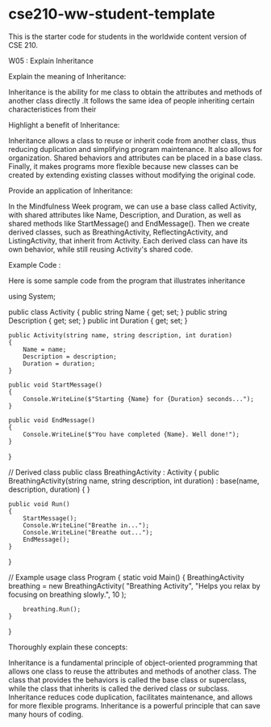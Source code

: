 # cse210-ww-student-template
This is the starter code for students in the worldwide content version of CSE 210.

W05 : Explain Inheritance

Explain the meaning of Inheritance:

Inheritance is the ability for me class to obtain the attributes and methods of another class directly .It follows the same idea of people inheriting certain characteristices from their 

Highlight a benefit of Inheritance:

Inheritance allows a class to reuse or inherit code from another class, thus reducing duplication and simplifying program maintenance. It also allows for organization. Shared behaviors and attributes can be placed in a base class. Finally, it makes programs more flexible because new classes can be created by extending existing classes without modifying the original code.

Provide an application of Inheritance:

In the Mindfulness Week program, we can use a base class called Activity, with shared attributes like Name, Description, and Duration, as well as shared methods like StartMessage() and EndMessage(). Then we create derived classes, such as BreathingActivity, ReflectingActivity, and ListingActivity, that inherit from Activity. Each derived class can have its own behavior, while still reusing Activity's shared code.

Example Code :

Here is some sample code from the program that illustrates inheritance

using System;

public class Activity
{
    public string Name { get; set; }
    public string Description { get; set; }
    public int Duration { get; set; }

    public Activity(string name, string description, int duration)
    {
        Name = name;
        Description = description;
        Duration = duration;
    }

    public void StartMessage()
    {
        Console.WriteLine($"Starting {Name} for {Duration} seconds...");
    }

    public void EndMessage()
    {
        Console.WriteLine($"You have completed {Name}. Well done!");
    }
}

// Derived class
public class BreathingActivity : Activity
{
    public BreathingActivity(string name, string description, int duration)
        : base(name, description, duration)
    {
    }

    public void Run()
    {
        StartMessage();
        Console.WriteLine("Breathe in...");
        Console.WriteLine("Breathe out...");
        EndMessage();
    }
}

// Example usage
class Program
{
    static void Main()
    {
        BreathingActivity breathing = new BreathingActivity(
            "Breathing Activity",
            "Helps you relax by focusing on breathing slowly.",
            10
        );

        breathing.Run();
    }
}

Thoroughly explain these concepts:

Inheritance is a fundamental principle of object-oriented programming that allows one class to reuse the attributes and methods of another class. The class that provides the behaviors is called the base class or superclass, while the class that inherits is called the derived class or subclass. Inheritance reduces code duplication, facilitates maintenance, and allows for more flexible programs. Inheritance is a powerful principle that can save many hours of coding.